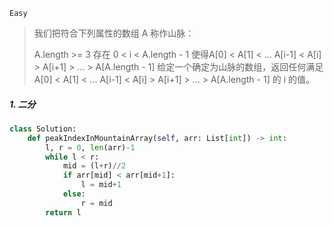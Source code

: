 `Easy`

> 我们把符合下列属性的数组 A 称作山脉：
>
> A.length >= 3
> 存在 0 < i < A.length - 1 使得A[0] < A[1] < ... A[i-1] < A[i] > A[i+1] > ... > A[A.length - 1]
> 给定一个确定为山脉的数组，返回任何满足 A[0] < A[1] < ... A[i-1] < A[i] > A[i+1] > ... > A[A.length - 1] 的 i 的值。

##### 1. 二分

```python
class Solution:
    def peakIndexInMountainArray(self, arr: List[int]) -> int:
        l, r = 0, len(arr)-1
        while l < r:
            mid = (l+r)//2
            if arr[mid] < arr[mid+1]:
                l = mid+1
            else:
                r = mid
        return l
```


